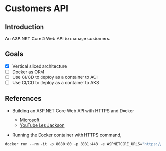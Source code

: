 # Customers API

## Introduction

An ASP.NET Core 5 Web API to manage customers.

## Goals

- [x] Vertical sliced architecture
- [ ] Docker as ORM
- [ ] Use CI/CD to deploy as a container to ACI
- [ ] Use CI/CD to deploy as a container to AKS

## References

* Building an ASP.NET Core Web API with HTTPS and Docker

  * [Microsoft](https://github.com/dotnet/dotnet-docker/blob/main/samples/run-aspnetcore-https-development.md)
  * [YouTube Les Jackson](https://www.youtube.com/watch?v=lcaDDxJv260&list=PLpSmZmoBaROavSAfqx0k-c27i2m3P58oD)

* Running the Docker container with HTTPS command,

```dockerfile
docker run --rm -it -p 8080:80 -p 8081:443 -e ASPNETCORE_URLS="https://+;http://+" -e ASPNETCORE_HTTPS_PORT=8081 -e ASPNETCORE_ENVIRONMENT=Development -v $env:APPDATA\microsoft\UserSecrets\:/root/.microsoft/usersecrets -v $env:USERPROFILE\.aspnet\https:/root/.aspnet/https/ cheranga/customersapi:v1.0.0
```
